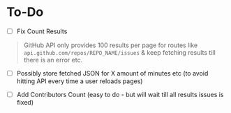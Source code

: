 # To-Do

- [ ] Fix Count Results 

> GitHub API only provides 100 results per page for routes like <code>api.github.com/repos/REPO_NAME/issues</code> & keep fetching results till there is an error etc. 


- [ ] Possibly store fetched JSON for X amount of minutes etc (to avoid hitting API every time a user reloads pages)

- [ ] Add Contributors Count (easy to do - but will wait till all results issues is fixed) 
